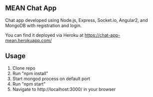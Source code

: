 ## MEAN Chat App

Chat app developed using Node.js, Express, Socket.io, Angular2, and MongoDB with registration and login.

You can find it deployed via Heroku at https://chat-app-mean.herokuapp.com/ 

## Usage
1. Clone repo
2. Run "npm install"
3. Start mongod process on default port 
4. Run "npm start"
5. Navigate to http://localhost:3000/ in your browser 


